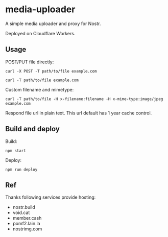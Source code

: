 # media-uploader

A simple media uploader and proxy for Nostr.

Deployed on Cloudflare Workers.

## Usage

POST/PUT file directly:

```
curl -X POST -T path/to/file example.com

curl -T path/to/file example.com
```

Custom filename and mimetype:

```
curl -T path/to/file -H x-filename:filename -H x-mime-type:image/jpeg example.com
```

Respond file url in plain text.
This url default has 1 year cache control.

## Build and deploy

Build:

```
npm start
```

Deploy:

```
npm run deploy
```

## Ref

Thanks following services provide hosting:

- nostr.build
- void.cat
- member.cash
- pomf2.lain.la
- nostrimg.com
